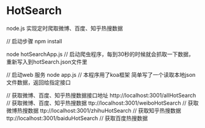 # HotSearch
node.js 实现定时爬取微博、百度、知乎热搜数据

// 启动步骤
npm install

node hotSearchApp.js  // 启动爬虫程序，每到30秒的时候就会抓取一下数据，重新写入到hotSearch.json文件里

// 启动web 服务
node app.js    // 本程序用了koa框架 简单写了一个读取本地json文件数据，返回给指定接口


// 获取微博、百度、知乎热搜数据接口地址
http://localhost:3001/allHotSearch   // 获取微博、百度、知乎热搜数据
ttp://localhost:3001/weiboHotSearch   // 获取微博热搜数据
ttp://localhost:3001/zhihuHotSearch   // 获取知乎热搜数据
ttp://localhost:3001/baiduHotSearch   // 获取百度热搜数据

